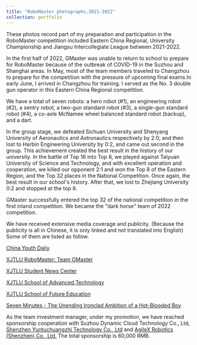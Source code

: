 ```yaml
---
title: "RoboMaster photographs,2021-2022"
collection: portfolio
---
```


These photos record part of my preparation and participation in the RoboMaster competition included Eastern China Regional, University Championship and Jiangsu Intercollegiate League between 2021-2022.

In the first half of 2022, GMaster was unable to return to school to prepare for RoboMaster because of the outbreak of COVID-19 in the Suzhou and Shanghai areas. In May, most of the team members traveled to Changzhou to prepare for the competition with the pressure of upcoming final exams.In early June, I arrived in Changzhou for training. I served as the No. 3 double gun operator in this Eastern China Regional competition.

We have a total of seven robots: a hero robot (#1), an engineering robot (#2), a sentry robot, a two-gun standard robot (#3), a single-gun standard robot (#4), a co-axle McNamee wheel balanced standard robot (backup), and a dart.

In the group stage, we defeated Sichuan University and Shenyang University of Aeronautics and Astronautics respectively by 2:0, and then lost to Harbin Engineering University by 0:2, and came out second in the group. This achievement created the best result in the history of our university. In the battle of Top 16 into Top 8, we played against Taiyuan University of Science and Technology, and with excellent operation and cooperation, we killed our opponent 2:1 and won the Top 8 of the Eastern Region, and the Top 32 places in the National Competition. Once again, the best result in our school's history. After that, we lost to Zhejiang University 0:2 and stopped at the top 8.

GMaster successfully entered the top 32 of the national competition in the first inland competition. We became the "dark horse" team of 2022 competition.

We have received extensive media coverage and publicity. (Because the publicity is all in Chinese, it is only linked and not translated into English) Some of them are listed as follow.

[China Youth Daily](https://s.cyol.com/articles/2022-06/28/content_DgJgj9Uz.html?gid=gDajO4kX)

[XJTLU RoboMaster: Team GMaster](https://mp.weixin.qq.com/s/MypmxeEs-AqRZAifKk2dAQ)

[XJTLU Student News Center](https://mp.weixin.qq.com/s/QGZ0l5pJekcyZl6x-mgwvQ)

[XJTLU School of Advanced Technology](https://mp.weixin.qq.com/s/SxHsSnxaPZ29d7FPErmyqA)

[XJTLU School of Future Education](https://mp.weixin.qq.com/s/eYsaTl7UOUAZAPMnIuOzgw)

[Seven Minutes - The Unending Ironclad Ambition of a Hot-Blooded Boy](https://mp.weixin.qq.com/s/yBnPIvK1fBFHy3G0oc-5Nw)

As the team investment manager, under my promotion, we have reached sponsorship cooperation with Suzhou Dynamic Cloud Technology Co., Ltd, [Shenzhen Yuntuchuangzhi Technology Co., Ltd](https://artillery3d.com/pages/about-artillery-38) and [AgileX Robotics (Shenzhen) Co., Ltd.](https://www.agilex.ai/?lang=en-us) The total sponsorship is 60,000 RMB.
